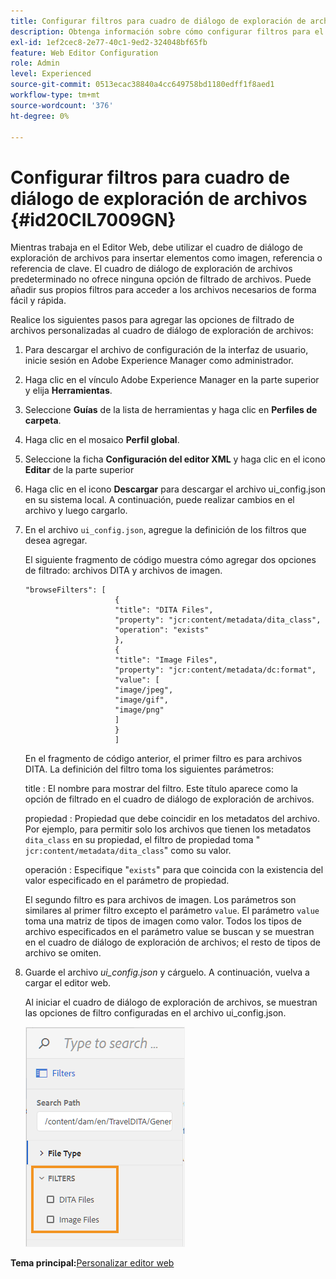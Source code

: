 ```yaml
---
title: Configurar filtros para cuadro de diálogo de exploración de archivos
description: Obtenga información sobre cómo configurar filtros para el cuadro de diálogo de exploración de archivos
exl-id: 1ef2cec8-2e77-40c1-9ed2-324048bf65fb
feature: Web Editor Configuration
role: Admin
level: Experienced
source-git-commit: 0513ecac38840a4cc649758bd1180edff1f8aed1
workflow-type: tm+mt
source-wordcount: '376'
ht-degree: 0%

---
```


# Configurar filtros para cuadro de diálogo de exploración de archivos {#id20CIL7009GN}

Mientras trabaja en el Editor Web, debe utilizar el cuadro de diálogo de exploración de archivos para insertar elementos como imagen, referencia o referencia de clave. El cuadro de diálogo de exploración de archivos predeterminado no ofrece ninguna opción de filtrado de archivos. Puede añadir sus propios filtros para acceder a los archivos necesarios de forma fácil y rápida.

Realice los siguientes pasos para agregar las opciones de filtrado de archivos personalizadas al cuadro de diálogo de exploración de archivos:

1. Para descargar el archivo de configuración de la interfaz de usuario, inicie sesión en Adobe Experience Manager como administrador.

1. Haga clic en el vínculo Adobe Experience Manager en la parte superior y elija **Herramientas**.
1. Seleccione **Guías** de la lista de herramientas y haga clic en **Perfiles de carpeta**.
1. Haga clic en el mosaico **Perfil global**.
1. Seleccione la ficha **Configuración del editor XML** y haga clic en el icono **Editar** de la parte superior
1. Haga clic en el icono **Descargar** para descargar el archivo ui\_config.json en su sistema local. A continuación, puede realizar cambios en el archivo y luego cargarlo.
1. En el archivo `ui_config.json`, agregue la definición de los filtros que desea agregar.

   El siguiente fragmento de código muestra cómo agregar dos opciones de filtrado: archivos DITA y archivos de imagen.

   ```
   "browseFilters": [
                       {
                       "title": "DITA Files",
                       "property": "jcr:content/metadata/dita_class",
                       "operation": "exists"
                       },
                       {
                       "title": "Image Files",
                       "property": "jcr:content/metadata/dc:format",
                       "value": [
                       "image/jpeg",
                       "image/gif",
                       "image/png"
                       ]
                       }
                       ]
   ```

   En el fragmento de código anterior, el primer filtro es para archivos DITA. La definición del filtro toma los siguientes parámetros:

   title
:   El nombre para mostrar del filtro. Este título aparece como la opción de filtrado en el cuadro de diálogo de exploración de archivos.

   propiedad
:   Propiedad que debe coincidir en los metadatos del archivo. Por ejemplo, para permitir solo los archivos que tienen los metadatos `dita_class` en su propiedad, el filtro de propiedad toma &quot; `jcr:content/metadata/dita_class`&quot; como su valor.

   operación
:   Especifique &quot;`exists`&quot; para que coincida con la existencia del valor especificado en el parámetro de propiedad.

   El segundo filtro es para archivos de imagen. Los parámetros son similares al primer filtro excepto el parámetro `value`. El parámetro `value` toma una matriz de tipos de imagen como valor. Todos los tipos de archivo especificados en el parámetro value se buscan y se muestran en el cuadro de diálogo de exploración de archivos; el resto de tipos de archivo se omiten.

1. Guarde el archivo *ui\_config.json* y cárguelo. A continuación, vuelva a cargar el editor web.

   Al iniciar el cuadro de diálogo de exploración de archivos, se muestran las opciones de filtro configuradas en el archivo ui\_config.json.

   ![](assets/file-browse-custom-filters.png)


**Tema principal:**&#x200B;[&#x200B; Personalizar editor web](conf-web-editor.md)
